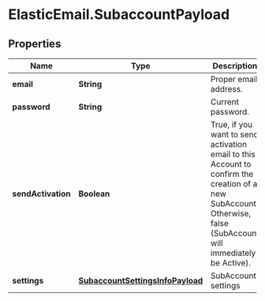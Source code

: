 # ElasticEmail.SubaccountPayload

## Properties

Name | Type | Description | Notes
------------ | ------------- | ------------- | -------------
**email** | **String** | Proper email address. | 
**password** | **String** | Current password. | 
**sendActivation** | **Boolean** | True, if you want to send activation email to this Account to confirm the creation of a new SubAccount. Otherwise, false (SubAccount will immediately be Active). | [optional] 
**settings** | [**SubaccountSettingsInfoPayload**](SubaccountSettingsInfoPayload.md) | SubAccount settings | [optional] 



